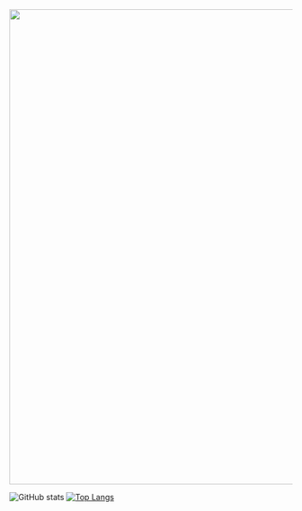 <img src=""  alt=" " width="845px"  />


![GitHub stats](https://github-readme-stats.vercel.app/api?username=ctzxvulkan&show_icons=true&theme=nord&hide_border=true&include_all_commits=true&count_private=true&hide=stars&line_height=24&bg_color=22272E&text_color=ffffff)
[![Top Langs](https://github-readme-stats.vercel.app/api/top-langs/?username=ctzxvulkan&layout=compact&theme=nord&hide_border=true&bg_color=22272E&text_color=ffffff)](https://github.com/anuraghazra/github-readme-stats)

